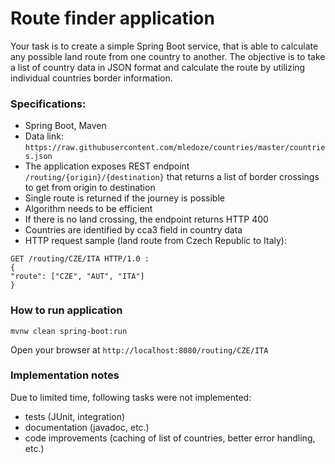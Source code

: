 # Route finder application

Your task is to create a simple Spring Boot service, that is able to calculate any possible land
route from one country to another. The objective is to take a list of country data in JSON format
and calculate the route by utilizing individual countries border information.

### Specifications:
- Spring Boot, Maven
- Data link: ```https://raw.githubusercontent.com/mledoze/countries/master/countries.json```
- The application exposes REST endpoint ```/routing/{origin}/{destination}``` that
returns a list of border crossings to get from origin to destination
- Single route is returned if the journey is possible
- Algorithm needs to be efficient
- If there is no land crossing, the endpoint returns HTTP 400
- Countries are identified by cca3 field in country data
- HTTP request sample (land route from Czech Republic to Italy):
```
GET /routing/CZE/ITA HTTP/1.0 :
{
"route": ["CZE", "AUT", "ITA"]
}
```

### How to run application
```
mvnw clean spring-boot:run
```
Open your browser at ```http://localhost:8080/routing/CZE/ITA```

### Implementation notes
Due to limited time, following tasks were not implemented:
- tests (JUnit, integration)
- documentation (javadoc, etc.)
- code improvements (caching of list of countries, better error handling, etc.) 
